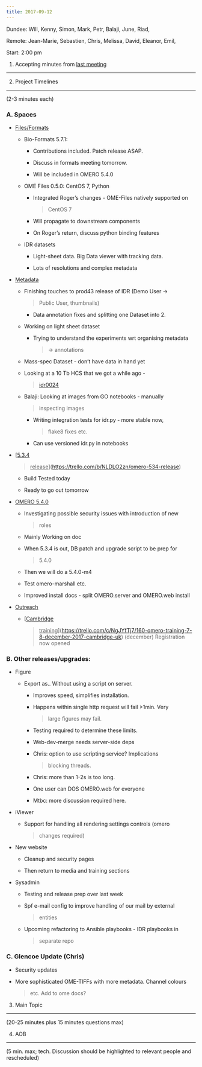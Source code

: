 ```yaml
---
title: 2017-09-12
---
```


Dundee: Will, Kenny, Simon, Mark, Petr, Balaji, June, Riad,

Remote: Jean-Marie, Sebastien, Chris, Melissa, David, Eleanor, Emil,

Start: 2:00 pm

1. Accepting minutes from [<u>last meeting</u>](https://docs.google.com/document/d/1byhEX4kAnjjjLx7HQik442JjNSK5gQ-H3TWNLJ_aMMI/edit#heading=h.pu4pkji5cixw)
------------------------------------------------------------------------------------------------------------------------------------------------------------

2. Project Timelines
--------------------

(2-3 minutes each)

###  A. Spaces

-   [<u>Files/Formats</u>](https://trello.com/b/IBHfAIMP/bio-formats-5-x)

    -   Bio-Formats 5.7.1:

        -   Contributions included. Patch release ASAP.

        -   Discuss in formats meeting tomorrow.

        -   Will be included in OMERO 5.4.0

    -   OME Files 0.5.0: CentOS 7, Python

        -   Integrated Roger’s changes - OME-Files natively supported on
            > CentOS 7

        -   Will propagate to downstream components

        -   On Roger’s return, discuss python binding features

    -   IDR datasets

        -   Light-sheet data. Big Data viewer with tracking data.

        -   Lots of resolutions and complex metadata

-   [<u>Metadata</u>](https://trello.com/c/XQXwX6jj/6-metadata)

    -   Finishing touches to prod43 release of IDR (Demo User -&gt;
        > Public User, thumbnails)

        -   Data annotation fixes and splitting one Dataset into 2.

    -   Working on light sheet dataset

        -   Trying to understand the experiments wrt organising metadata
            > -&gt; annotations

    -   Mass-spec Dataset - don’t have data in hand yet

    -   Looking at a 10 Tb HCS that we got a while ago -
        > [<u>idr0024</u>](https://trello.com/c/txW3VNgZ/83-idr0024-collinet-endocytosis-systems-survey-of-endocytosis-by-multiparametric-image-analysis-zerial-lab)

    -   Balaji: Looking at images from GO notebooks - manually
        > inspecting images

        -   Writing integration tests for idr.py - more stable now,
            > flake8 fixes etc.

        -   Can use versioned idr.py in notebooks

-   [<u>5.3.4
    > release</u>](https://trello.com/b/NLDLO2zn/omero-534-release)

    -   Build Tested today

    -   Ready to go out tomorrow

-   [<u>OMERO 5.4.0</u>](https://trello.com/b/SiqOu2Bl/omero-540)

    -   Investigating possible security issues with introduction of new
        > roles

    -   Mainly Working on doc

    -   When 5.3.4 is out, DB patch and upgrade script to be prep for
        > 5.4.0

    -   Then we will do a 5.4.0-m4

    -   Test omero-marshall etc.

    -   Improved install docs - split OMERO.server and OMERO.web install

-   [<u>Outreach</u>](https://trello.com/b/Da6OAWam/outreach)

    -   [<u>Cambridge
        > training</u>](https://trello.com/c/NgJYfTj7/160-omero-training-7-8-december-2017-cambridge-uk)
        > (december) Registration now opened

###  B. Other releases/upgrades:

-   Figure

    -   Export as.. Without using a script on server.

        -   Improves speed, simplifies installation.

        -   Happens within single http request will fail &gt;1min. Very
            > large figures may fail.

        -   Testing required to determine these limits.

        -   Web-dev-merge needs server-side deps

        -   Chris: option to use scripting service? Implications
            > blocking threads.

        -   Chris: more than 1-2s is too long.

        -   One user can DOS OMERO.web for everyone

        -   Mtbc: more discussion required here.

-   iViewer

    -   Support for handling all rendering settings controls (omero
        > changes required)

-   New website

    -   Cleanup and security pages

    -   Then return to media and training sections

-   Sysadmin

    -   Testing and release prep over last week

    -   Spf e-mail config to improve handling of our mail by external
        > entities

    -   Upcoming refactoring to Ansible playbooks - IDR playbooks in
        > separate repo

###  C. Glencoe Update (Chris)

-   Security updates

-   More sophisticated OME-TIFFs with more metadata. Channel colours
    > etc. Add to ome docs?

3. Main Topic
-------------

(20-25 minutes plus 15 minutes questions max)

4. AOB
------

(5 min. max; tech. Discussion should be highlighted to relevant people
and rescheduled)
